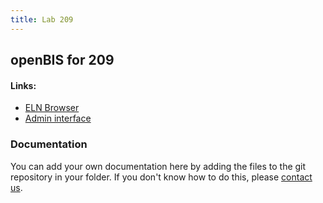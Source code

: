 ```yaml
---
title: Lab 209
---
```


## openBIS for 209

#### Links:
- [ELN Browser](https://openbis-empa-lab209.ethz.ch/)
- [Admin interface](https://openbis-empa-lab209.ethz.ch/openbis/webapp/openbis-ng-ui)

### Documentation

You can add your own documentation here by adding the files to the git repository in your folder.
If you don't know how to do this, please [contact us](/rdm/openbis/support).
